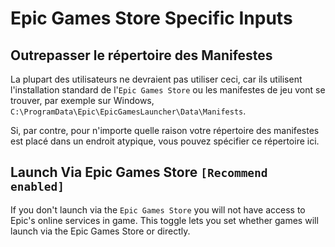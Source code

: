 # Epic Games Store Specific Inputs

## Outrepasser le répertoire des Manifestes

La plupart des utilisateurs ne devraient pas utiliser ceci, car ils utilisent l'installation standard de l'`Epic Games Store` ou les manifestes de jeu vont se trouver, par exemple sur Windows, `C:\ProgramData\Epic\EpicGamesLauncher\Data\Manifests`.

Si, par contre, pour n'importe quelle raison votre répertoire des manifestes est placé dans un endroit atypique, vous pouvez spécifier ce répertoire ici.

## Launch Via Epic Games Store `[Recommend enabled]`

If you don't launch via the `Epic Games Store` you will not have access to Epic's online services in game. This toggle lets you set whether games will launch via the Epic Games Store or directly.
